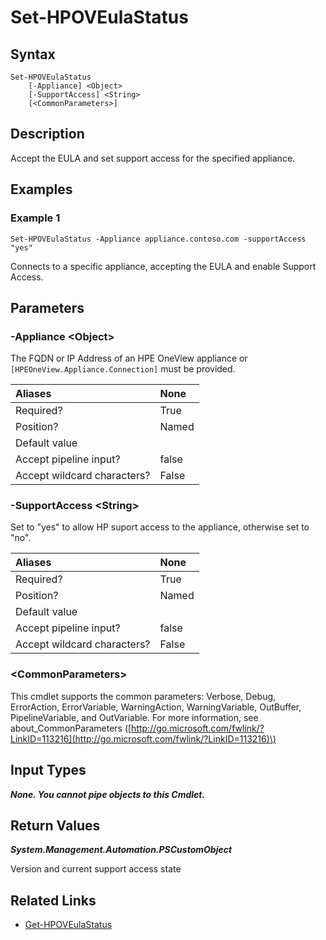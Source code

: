 ﻿---
description: Accept the EULA and set support access for the specified appliance.
---

# Set-HPOVEulaStatus

## Syntax

```text
Set-HPOVEulaStatus
    [-Appliance] <Object>
    [-SupportAccess] <String>
    [<CommonParameters>]
```

## Description

Accept the EULA and set support access for the specified appliance.

## Examples

###  Example 1 

```text
Set-HPOVEulaStatus -Appliance appliance.contoso.com -supportAccess "yes"
```

Connects to a specific appliance, accepting the EULA and enable Support Access.

## Parameters

### -Appliance &lt;Object&gt;

The FQDN or IP Address of an HPE OneView appliance or `[HPEOneView.Appliance.Connection]` must be provided.

| Aliases | None |
| :--- | :--- |
| Required? | True |
| Position? | Named |
| Default value |  |
| Accept pipeline input? | false |
| Accept wildcard characters? | False |

### -SupportAccess &lt;String&gt;

Set to "yes" to allow HP suport access to the appliance, otherwise set to "no".

| Aliases | None |
| :--- | :--- |
| Required? | True |
| Position? | Named |
| Default value |  |
| Accept pipeline input? | false |
| Accept wildcard characters? | False |

### &lt;CommonParameters&gt;

This cmdlet supports the common parameters: Verbose, Debug, ErrorAction, ErrorVariable, WarningAction, WarningVariable, OutBuffer, PipelineVariable, and OutVariable. For more information, see about\_CommonParameters \([http://go.microsoft.com/fwlink/?LinkID=113216](http://go.microsoft.com/fwlink/?LinkID=113216)\)

## Input Types

_**None.  You cannot pipe objects to this Cmdlet.**_

## Return Values

_**System.Management.Automation.PSCustomObject**_

Version and current support access state

## Related Links

* [Get-HPOVEulaStatus](get-hpoveulastatus.md)
